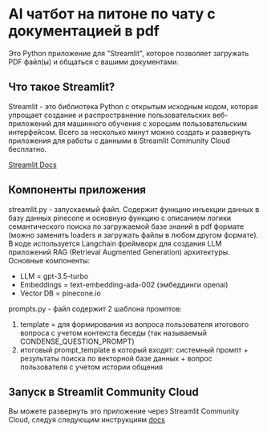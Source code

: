 # AI чатбот на питоне по чату с документацией в pdf

Это Python приложение для "Streamlit", которое позволяет загружать PDF файл(ы) и общаться с вашими документами.

## Что такое Streamlit?

Streamlit - это библиотека Python с открытым исходным кодом, которая упрощает создание и распространение пользовательских веб-приложений для машинного обучения c хорошим пользовательским интерфейсом. Всего за несколько минут можно создать и развернуть приложения для работы с данными в Streamlit Community Cloud бесплатно.

[Streamlit Docs](https://docs.streamlit.io/)

## Компоненты приложения

streamlit.py - запускаемый файл. 
Содержит функцию инъекции данных в базу данных pinecone и основную функцию с описанием логики семантического поиска по загружаемой базе знаний в pdf формате (можно заменить loaders и загружать файлы в любом другом формате). 
В коде используется Langchain фреймворк для создания LLM приложений RAG (Retrieval Augmented Generation) архитектуры.
Основные компоненты:
- LLM = gpt-3.5-turbo
- Embeddings = text-embedding-ada-002 (эмбеддинги openai)
- Vector DB = pinecone.io

prompts.py - файл содержит 2 шаблона промптов: 
1) template = для формирования из вопроса пользователя итогового вопроса с учетом контекста беседы (так называемый CONDENSE_QUESTION_PROMPT)
2) итоговый prompt_template в который входят: системный промпт + результаты поиска по векторной базе данных + вопрос пользователя с учетом истории общения
      
## Запуск в Streamlit Community Cloud

Вы можете развернуть это приложение через Streamlit Community Cloud, следуя следующим инструкциям [docs](https://docs.streamlit.io/streamlit-community-cloud/get-started)

